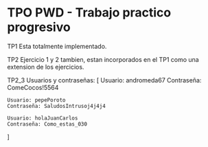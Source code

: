 # TPO PWD - Trabajo practico progresivo

TP1 Esta totalmente implementado.

TP2 Ejercicio 1 y 2 tambien, estan incorporados en el TP1 como una extension de los ejercicios. 

TP2_3 Usuarios y contraseñas: [
    Usuario: andromeda67
    Contraseña: ComeCocos!5564

    Usuario: pepePoroto
    Contraseña: SaludosIntrusoj4j4j4

    Usuario: holaJuanCarlos
    Contraseña: Como_estas_030
]
